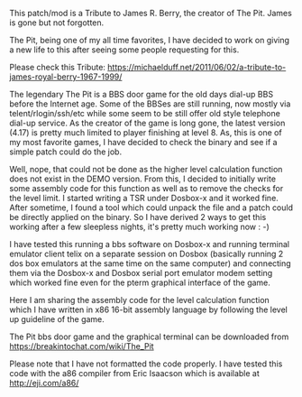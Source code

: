This patch/mod is a Tribute to James R. Berry, the creator of The Pit.
James is gone but not forgotten. 

The Pit, being one of my all time favorites, I have decided to work on giving a new life to this after seeing some people requesting for this.

Please check this Tribute: https://michaelduff.net/2011/06/02/a-tribute-to-james-royal-berry-1967-1999/

The legendary The Pit is a BBS door game for the old days dial-up BBS before the Internet age. Some of the BBSes are still running, now mostly via telent/rlogin/ssh/etc while some seem to be still offer old style telephone dial-up service.
As the creator of the game is long gone, the latest version (4.17) is pretty much limited to player finishing at level 8. As, this is one of my most favorite games, I have decided to check the binary and see if a simple patch could do the job.

Well, nope, that could not be done as the higher level calculation function does not exist in the DEMO version. From this, I decided to initially write some assembly code for this function as well as to remove the checks for the level limit. I started writing a TSR under Dosbox-x and it worked fine. After sometime, I found a tool which could unpack the file and a patch could be directly applied on the binary. So I have derived 2 ways to get this working after a few sleepless nights, it's pretty much working now : -)

I have tested this running a bbs software on Dosbox-x and running terminal emulator client telix on a separate session on Dosbox (basically running 2 dos box emulators at the same time on the same computer) and connecting them via the Dosbox-x and Dosbox serial port emulator modem setting which worked fine even for the pterm graphical interface of the game.

Here I am sharing the assembly code for the level calculation function which I have written in x86 16-bit assembly language by following the level up guideline of the game.


The Pit bbs door game and the graphical terminal can be downloaded from https://breakintochat.com/wiki/The_Pit

Please note that I have not formatted the code properly. I have tested this code with the a86 compiler from Eric Isaacson which is available at http://eji.com/a86/










